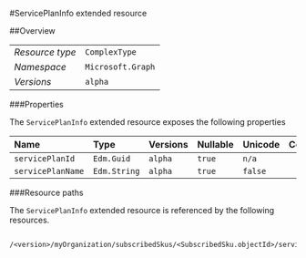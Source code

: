 #ServicePlanInfo extended resource

 



##Overview

|  |  | 
| :-- | :-- | 
| _Resource type_ | `ComplexType` | 
| _Namespace_ | `Microsoft.Graph` | 
| _Versions_ | `alpha` | 


###Properties

The `ServicePlanInfo` extended resource exposes the following properties 

| Name | Type | Versions | Nullable | Unicode | Comments | 
| :-- | :-- | :-- | :-- | :-- | :-- | 
| `servicePlanId` | `Edm.Guid` | `alpha` | `true` | `n/a` |  | 
| `servicePlanName` | `Edm.String` | `alpha` | `true` | `false` |  | 


###Resource paths

The `ServicePlanInfo` extended resource is referenced by the following resources. 

```
	/<version>/myOrganization/subscribedSkus/<SubscribedSku.objectId>/servicePlans
```





